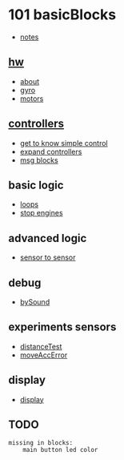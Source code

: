 # 101 basicBlocks

* [notes](./notes.md)

## [hw](./0_hw/readme.md)
* [about](./0_hw/readme.md)
* [gyro](./0_hw/gyro.md)
* [motors](./0_hw/motors.md)

## [controllers](./1_controllers/readme.md)
* [get to know simple control](./1_controllers/simpleControllers.md)
* [expand controllers](./1_controllers/expands.md)
* [msg blocks](./1_controllers/smp.md)

## basic logic
* [loops](./2_logic/infiLoop.md)
* [stop engines](./2_logic/stop.md)

## advanced logic
* [sensor to sensor](./2_logic/%20sensorTrigerSensor.md)

## debug
* [bySound](./3_debug/debug_by_Sound.md)

## experiments sensors
* [distanceTest](./sensorsTests/distanceTest.md)
* [moveAccError](./sensorsTests/moveAccError.md)

## display
* [display](./4_display/readme.md)

## TODO 
```
missing in blocks: 
    main button led color

```
